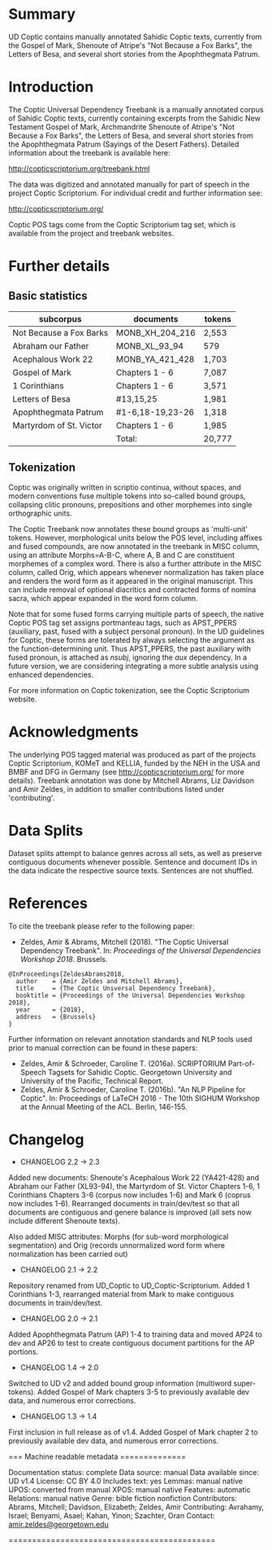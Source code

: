 # Summary

UD Coptic contains manually annotated Sahidic Coptic texts, currently from the Gospel of Mark, Shenoute of Atripe's "Not Because a Fox Barks", the Letters of Besa, and several short stories from the Apophthegmata Patrum.

# Introduction

The Coptic Universal Dependency Treebank is a manually annotated corpus of Sahidic Coptic texts, currently containing excerpts from the Sahidic New Testament Gospel of Mark, Archmandrite Shenoute of Atripe's "Not Because a Fox Barks", the Letters of Besa, and several short stories from the Apophthegmata Patrum (Sayings of the Desert Fathers). Detailed information about the treebank is available here:

http://copticscriptorium.org/treebank.html

The data was digitized and annotated manually for part of speech in the project Coptic Scriptorium. For individual credit and further information see:

http://copticscriptorium.org/

Coptic POS tags come from the Coptic Scriptorium tag set, which is available from the project and treebank websites.

# Further details

## Basic statistics
|      subcorpus          |        documents      | tokens  |
| ----------------------- | --------------------- | ------- |
| Not Because a Fox Barks | MONB_XH_204_216       |   2,553 |
| Abraham our Father      | MONB_XL_93_94         |     579 |
| Acephalous Work 22      | MONB_YA_421_428       |   1,703 |
| Gospel of Mark          | Chapters 1 - 6        |   7,087 |
| 1 Corinthians           | Chapters 1 - 6        |   3,571 |
| Letters of Besa         | #13,15,25             |   1,981 |
| Apophthegmata Patrum    | #1-6,18-19,23-26      |   1,318 |
| Martyrdom of St. Victor | Chapters 1 - 6        |   1,985 |
|                         | Total:                |  20,777 |

## Tokenization

Coptic was originally written in scriptio continua, without spaces, and modern conventions fuse multiple tokens into so-called bound groups, collapsing clitic pronouns, prepositions and other morphemes into single orthographic units.

The Coptic Treebank now annotates these bound groups as 'multi-unit' tokens. However, morphological units below the POS level, including affixes and fused compounds, are now annotated in the treebank in MISC column, using an attribute Morphs=A-B-C, where A, B and C are constituent morphemes of a complex word. There is also a further attribute in the MISC column, called Orig, which appears whenever normalization has taken place and renders the word form as it appeared in the original manuscript. This can include removal of optional diacritics and contracted forms of nomina sacra, which appear expanded in the word form column.

Note that for some fused forms carrying multiple parts of speech, the native Coptic POS tag set assigns portmanteau tags, such as APST_PPERS (auxiliary, past, fused with a subject personal pronoun). In the UD guidelines for Coptic, these forms are tolerated by always selecting the argument as the function-determining unit. Thus APST_PPERS, the past auxiliary with fused pronoun, is attached as *nsubj*, ignoring the *aux* dependency. In a future version, we are considering integrating a more subtle analysis using enhanced dependencies.

For more information on Coptic tokenization, see the Coptic Scriptorium website.

# Acknowledgments

The underlying POS tagged material was produced as part of the projects Coptic Scriptorium, KOMeT and KELLIA, funded by the NEH in the USA and BMBF and DFG in Germany (see http://copticscriptorium.org/ for more details). Treebank annotation was done by Mitchell Abrams, Liz Davidson and Amir Zeldes, in addition to smaller contributions listed under 'contributing'.

# Data Splits

Dataset splits attempt to balance genres across all sets, as well as preserve contiguous documents whenever possible. Sentence and document IDs in the data indicate the respective source texts. Sentences are not shuffled.

# References

To cite the treebank please refer to the following paper:

  * Zeldes, Amir & Abrams, Mitchell (2018). "The Coptic Universal Dependency Treebank". In: *Proceedings of the Universal Dependencies Workshop 2018*. Brussels.

```
@InProceedings{ZeldesAbrams2018,
  author    = {Amir Zeldes and Mitchell Abrams},
  title     = {The Coptic Universal Dependency Treebank},
  booktitle = {Proceedings of the Universal Dependencies Workshop 2018},
  year      = {2018},
  address   = {Brussels}
}
```

Further information on relevant annotation standards and NLP tools used prior to manual correction can be found in these papers:

  * Zeldes, Amir & Schroeder, Caroline T. (2016a). SCRIPTORIUM Part-of-Speech Tagsets for Sahidic Coptic. Georgetown University and University of the Pacific, Technical Report.
  * Zeldes, Amir & Schroeder, Caroline T. (2016b). "An NLP Pipeline for Coptic". In: Proceedings of LaTeCH 2016 - The 10th SIGHUM Workshop at the Annual Meeting of the ACL. Berlin, 146-155.

# Changelog

  * CHANGELOG 2.2 -> 2.3

Added new documents: Shenoute's Acephalous Work 22 (YA421-428) and Abraham our Father (XL93-94), the Martyrdom of St. Victor Chapters 1-6, 1 Corinthians Chapters 3-6 (corpus now includes 1-6) and Mark 6 (coprus now includes 1-6). Rearranged documents in train/dev/test so that all documents are contiguous and genere balance is improved (all sets now include different Shenoute texts). 

Also added MISC attributes: Morphs (for sub-word morphological segmentation) and Orig (records unnormalized word form where normalization has been carried out)

  * CHANGELOG 2.1 -> 2.2

Repository renamed from UD_Coptic to UD_Coptic-Scriptorium. Added 1 Corinthians 1-3, rearranged material from Mark to make contiguous documents in train/dev/test.

  * CHANGELOG 2.0 -> 2.1

Added Apophthegmata Patrum (AP) 1-4 to training data and moved AP24 to dev and AP26 to test to create contiguous document partitions for the AP portions.

  * CHANGELOG 1.4 -> 2.0

Switched to UD v2 and added bound group information (multiword super-tokens). Added Gospel of Mark chapters 3-5 to previously available dev data, and numerous error corrections.

* CHANGELOG 1.3 -> 1.4

First inclusion in full release as of v1.4. Added Gospel of Mark chapter 2 to previously available dev data, and numerous error corrections.

=== Machine readable metadata ==============

Documentation status: complete
Data source: manual
Data available since: UD v1.4
License: CC BY 4.0
Includes text: yes
Lemmas: manual native
UPOS: converted from manual
XPOS: manual native
Features: automatic
Relations: manual native
Genre: bible fiction nonfiction
Contributors: Abrams, Mitchell; Davidson, Elizabeth; Zeldes, Amir
Contributing: Avrahamy, Israel; Benyami, Asael; Kahan, Yinon; Szachter, Oran
Contact: amir.zeldes@georgetown.edu

============================================